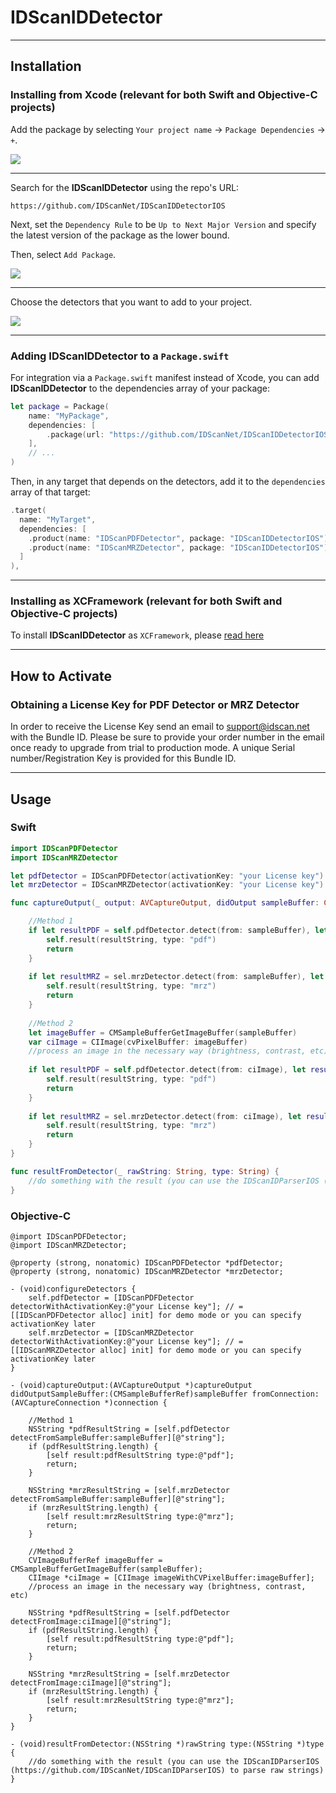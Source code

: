 # IDScanIDDetector

---

## Installation

### Installing from Xcode (relevant for both Swift and Objective-C projects)

Add the package by selecting `Your project name` → `Package Dependencies` → `+`.

<img src="Docs/resources/installing_1.png">

---

Search for the **IDScanIDDetector** using the repo's URL:
```console
https://github.com/IDScanNet/IDScanIDDetectorIOS
```

Next, set the `Dependency Rule` to be `Up to Next Major Version` and specify the latest version of the package as the lower bound.

Then, select `Add Package`.

<img src="Docs/resources/installing_2.png">

---

Choose the detectors that you want to add to your project.

<img src="Docs/resources/installing_3.png">

---

### Adding **IDScanIDDetector** to a `Package.swift`

For integration via a `Package.swift` manifest instead of Xcode, you can add **IDScanIDDetector** to the dependencies array of your package:

```swift
let package = Package(
    name: "MyPackage",
    dependencies: [
        .package(url: "https://github.com/IDScanNet/IDScanIDDetectorIOS", .upToNextMajor(from: "1.0.0"))
    ],
    // ...
)
```

Then, in any target that depends on the detectors, add it to the `dependencies` array of that target:

```swift
.target(
  name: "MyTarget",
  dependencies: [
    .product(name: "IDScanPDFDetector", package: "IDScanIDDetectorIOS"),
    .product(name: "IDScanMRZDetector", package: "IDScanIDDetectorIOS")
  ]
),
```

---

### Installing as XCFramework (relevant for both Swift and Objective-C projects)

To install **IDScanIDDetector** as `XCFramework`, please [read here](../../tree/master/Libs#installing-as-xcframework-relevant-for-both-swift-and-objective-c-projects)

---

## How to Activate

### Obtaining a License Key for PDF Detector or MRZ Detector

In order to receive the License Key send an email to support@idscan.net with the Bundle ID. Please be sure to provide your order number in the email once ready to upgrade from trial to production mode. A unique Serial number/Registration Key is provided for this Bundle ID.

---

## Usage

### Swift

```swift
import IDScanPDFDetector
import IDScanMRZDetector
```

```swift
let pdfDetector = IDScanPDFDetector(activationKey: "your License key") // = IDScanPDFDetector() for demo mode or you can specify activationKey later
let mrzDetector = IDScanMRZDetector(activationKey: "your License key") // = IDScanMRZDetector() for demo mode or you can specify activationKey later

func captureOutput(_ output: AVCaptureOutput, didOutput sampleBuffer: CMSampleBuffer, from connection: AVCaptureConnection) {

    //Method 1
    if let resultPDF = self.pdfDetector.detect(from: sampleBuffer), let resultString = resultPDF["string"] as? String {
        self.result(resultString, type: "pdf")
        return
    }
    
    if let resultMRZ = sel.mrzDetector.detect(from: sampleBuffer), let resultString = resultMRZ["string"] as? String {
        self.result(resultString, type: "mrz")
        return
    }
    
    //Method 2
    let imageBuffer = CMSampleBufferGetImageBuffer(sampleBuffer)
    var ciImage = CIImage(cvPixelBuffer: imageBuffer)
    //process an image in the necessary way (brightness, contrast, etc)
    
    if let resultPDF = self.pdfDetector.detect(from: ciImage), let resultString = resultPDF["string"] as? String {
        self.result(resultString, type: "pdf")
        return
    }
    
    if let resultMRZ = sel.mrzDetector.detect(from: ciImage), let resultString = resultMRZ["string"] as? String {
        self.result(resultString, type: "mrz")
        return
    }
}

func resultFromDetector(_ rawString: String, type: String) {
    //do something with the result (you can use the IDScanIDParserIOS (https://github.com/IDScanNet/IDScanIDParserIOS) to parse raw strings)
}
```

### Objective-C

```objc
@import IDScanPDFDetector;
@import IDScanMRZDetector;
```

```objc
@property (strong, nonatomic) IDScanPDFDetector *pdfDetector;
@property (strong, nonatomic) IDScanMRZDetector *mrzDetector;
```

```objc
- (void)configureDetectors {
    self.pdfDetector = [IDScanPDFDetector detectorWithActivationKey:@"your License key"]; // = [[IDScanPDFDetector alloc] init] for demo mode or you can specify activationKey later
    self.mrzDetector = [IDScanMRZDetector detectorWithActivationKey:@"your License key"]; // = [[IDScanMRZDetector alloc] init] for demo mode or you can specify activationKey later
}

- (void)captureOutput:(AVCaptureOutput *)captureOutput didOutputSampleBuffer:(CMSampleBufferRef)sampleBuffer fromConnection:(AVCaptureConnection *)connection {
    
    //Method 1
    NSString *pdfResultString = [self.pdfDetector detectFromSampleBuffer:sampleBuffer][@"string"];
    if (pdfResultString.length) {
        [self result:pdfResultString type:@"pdf"];
        return;
    }
    
    NSString *mrzResultString = [self.mrzDetector detectFromSampleBuffer:sampleBuffer][@"string"];
    if (mrzResultString.length) {
        [self result:mrzResultString type:@"mrz"];
        return;
    }
    
    //Method 2
    CVImageBufferRef imageBuffer = CMSampleBufferGetImageBuffer(sampleBuffer);
    CIImage *ciImage = [CIImage imageWithCVPixelBuffer:imageBuffer];
    //process an image in the necessary way (brightness, contrast, etc)
    
    NSString *pdfResultString = [self.pdfDetector detectFromImage:ciImage][@"string"];
    if (pdfResultString.length) {
        [self result:pdfResultString type:@"pdf"];
        return;
    }
    
    NSString *mrzResultString = [self.mrzDetector detectFromImage:ciImage][@"string"];
    if (mrzResultString.length) {
        [self result:mrzResultString type:@"mrz"];
        return;
    }
}

- (void)resultFromDetector:(NSString *)rawString type:(NSString *)type {
    //do something with the result (you can use the IDScanIDParserIOS (https://github.com/IDScanNet/IDScanIDParserIOS) to parse raw strings)
}
```

